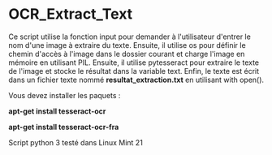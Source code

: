# OCR_Extract_Text

Ce script utilise la fonction input pour demander à l'utilisateur d'entrer le nom d'une image à extraire du texte. 
Ensuite, il utilise os pour définir le chemin d'accès à l'image dans le dossier courant et charge l'image en mémoire en utilisant PIL. 
Ensuite, il utilise pytesseract pour extraire le texte de l'image et stocke le résultat dans la variable text. 
Enfin, le texte est écrit dans un fichier texte nommé **resultat_extraction.txt** en utilisant with open().

Vous devez installer les paquets :

**apt-get install tesseract-ocr**

**apt-get install tesseract-ocr-fra**

Script python 3 testé dans Linux Mint 21


